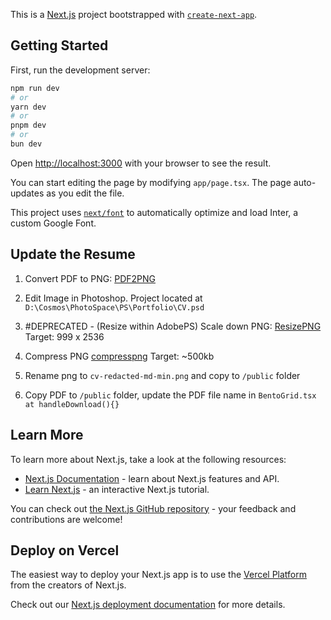 This is a [Next.js](https://nextjs.org/) project bootstrapped with [`create-next-app`](https://github.com/vercel/next.js/tree/canary/packages/create-next-app).

## Getting Started

First, run the development server:

```bash
npm run dev
# or
yarn dev
# or
pnpm dev
# or
bun dev
```

Open [http://localhost:3000](http://localhost:3000) with your browser to see the result.

You can start editing the page by modifying `app/page.tsx`. The page auto-updates as you edit the file.

This project uses [`next/font`](https://nextjs.org/docs/basic-features/font-optimization) to automatically optimize and load Inter, a custom Google Font.


## Update the Resume

1. Convert PDF to PNG: [PDF2PNG](https://pdf2png.com/)

2. Edit Image in Photoshop. Project located at `D:\Cosmos\PhotoSpace\PS\Portfolio\CV.psd`

3. #DEPRECATED - (Resize within AdobePS) Scale down PNG: [ResizePNG](https://onlinepngtools.com/resize-png)     Target: 999 x 2536

4. Compress PNG [compresspng](https://compresspng.com/)     Target: ~500kb

5. Rename png to `cv-redacted-md-min.png` and copy to `/public` folder

6. Copy PDF to `/public` folder, update the PDF file name in `BentoGrid.tsx at handleDownload(){}`

## Learn More

To learn more about Next.js, take a look at the following resources:

- [Next.js Documentation](https://nextjs.org/docs) - learn about Next.js features and API.
- [Learn Next.js](https://nextjs.org/learn) - an interactive Next.js tutorial.

You can check out [the Next.js GitHub repository](https://github.com/vercel/next.js/) - your feedback and contributions are welcome!

## Deploy on Vercel

The easiest way to deploy your Next.js app is to use the [Vercel Platform](https://vercel.com/new?utm_medium=default-template&filter=next.js&utm_source=create-next-app&utm_campaign=create-next-app-readme) from the creators of Next.js.

Check out our [Next.js deployment documentation](https://nextjs.org/docs/deployment) for more details.
